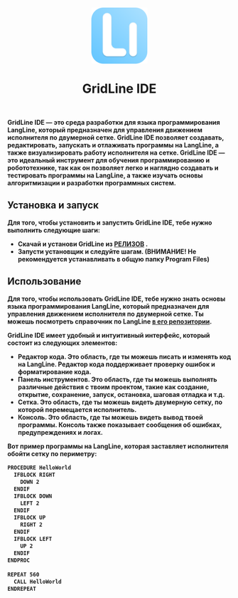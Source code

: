 <p align="center">
    <br>
      <img src="Images/LangLine_Small.png"  width=25%  align="center"/>
      <h1 align="center">GridLine IDE</h1>
    <br>
<p>

<b> GridLine IDE <b> — это среда разработки для языка программирования LangLine, который предназначен для управления движением исполнителя по двумерной сетке. GridLine IDE позволяет создавать, редактировать, запускать и отлаживать программы на LangLine, а также визуализировать работу исполнителя на сетке. GridLine IDE — это идеальный инструмент для обучения программированию и робототехнике, так как он позволяет легко и наглядно создавать и тестировать программы на LangLine, а также изучать основы алгоритмизации и разработки программных систем.

## Установка и запуск
Для того, чтобы установить и запустить GridLine IDE, тебе нужно выполнить следующие шаги:
- Скачай и установи GridLine из <b> [РЕЛИЗОВ](https://github.com/TUBIK-corp/GridLine/releases/tag/GridLine) <b>.
- Запусти установщик и следуйте шагам. (ВНИМАНИЕ! Не рекомендуется устанавливать в общую папку Program Files)

## Использование
Для того, чтобы использовать GridLine IDE, тебе нужно знать основы языка программирования LangLine, который предназначен для управления движением исполнителя по двумерной сетке. Ты можешь посмотреть справочник по LangLine [в его репозитории](https://github.com/TUBIK-corp/LangLine/).

GridLine IDE имеет удобный и интуитивный интерфейс, который состоит из следующих элементов:
- Редактор кода. Это область, где ты можешь писать и изменять код на LangLine. Редактор кода поддерживает проверку ошибок и форматирование кода.
- Панель инструментов. Это область, где ты можешь выполнять различные действия с твоим проектом, такие как создание, открытие, сохранение, запуск, остановка, шаговая отладка и т.д.
- Сетка. Это область, где ты можешь видеть двумерную сетку, по которой перемещается исполнитель.
- Консоль. Это область, где ты можешь видеть вывод твоей программы. Консоль также показывает сообщения об ошибках, предупреждениях и логах.

Вот пример программы на LangLine, которая заставляет исполнителя обойти сетку по периметру:
```
PROCEDURE HelloWorld
  IFBLOCK RIGHT
    DOWN 2
  ENDIF
  IFBLOCK DOWN
    LEFT 2
  ENDIF
  IFBLOCK UP
    RIGHT 2
  ENDIF
  IFBLOCK LEFT
    UP 2
  ENDIF
ENDPROC

REPEAT 560
  CALL HelloWorld
ENDREPEAT
```
